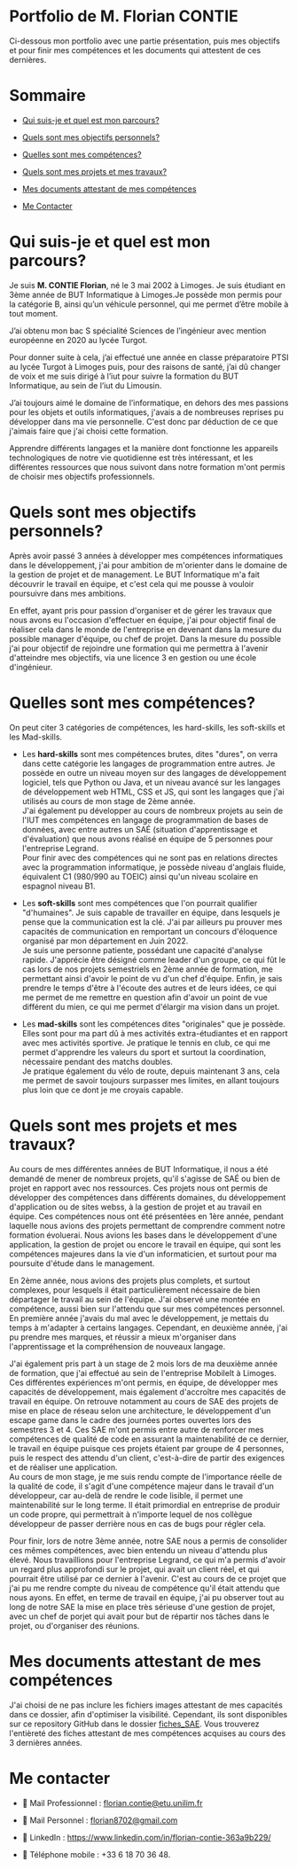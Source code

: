 # Portfolio de M. Florian CONTIE

Ci-dessous mon portfolio avec une partie présentation, puis mes objectifs et pour finir mes compétences et les documents qui attestent de ces dernières.

# Sommaire

- [Qui suis-je et quel est mon parcours?](#qui-suis-je-et-quel-est-mon-parcours)
  
- [Quels sont mes objectifs personnels?](#quels-sont-mes-objectifs-personnels)
  
- [Quelles sont mes compétences?](#quelles-sont-mes-compétences)

- [Quels sont mes projets et mes travaux?](#quels-sont-mes-projets-et-mes-travaux)
  
- [Mes documents attestant de mes compétences](#mes-documents-attestant-de-mes-compétences)

- [Me Contacter](#me-contacter)




# Qui suis-je et quel est mon parcours?


Je suis **M. CONTIE Florian**, né le 3 mai 2002 à Limoges. Je suis étudiant en 3ème année de BUT Informatique à Limoges.Je possède mon permis pour la catégorie B, ainsi qu’un véhicule personnel, qui me permet d’être mobile à tout moment.

J’ai obtenu mon bac S spécialité Sciences de l’ingénieur avec mention européenne en 2020 au lycée Turgot.

Pour donner suite à cela, j’ai effectué une année en classe préparatoire PTSI au lycée Turgot à Limoges puis, pour des raisons de santé, j’ai dû changer de voix et me suis dirigé à l’iut pour suivre la formation du BUT Informatique, au sein de l’iut du Limousin.

J’ai toujours aimé le domaine de l’informatique, en dehors des mes passions pour les objets et outils informatiques, j'avais a de nombreuses reprises pu développer dans ma vie personnelle. C'est donc par déduction de ce que j'aimais faire que j'ai choisi cette formation.

Apprendre différents langages et la manière dont fonctionne les appareils technologiques de notre vie quotidienne est très intéressant, et les différentes ressources que nous suivont dans notre formation m'ont permis de choisir mes objectifs professionnels.



# Quels sont mes objectifs personnels?


Après avoir passé 3 années à développer mes compétences informatiques dans le développement, j'ai pour ambition de m'orienter dans le domaine de la gestion de projet et de management.  Le BUT Informatique m'a fait découvrir le travail en équipe, et c'est cela qui me pousse à vouloir poursuivre dans mes ambitions.

En effet, ayant pris pour passion d'organiser et de gérer les travaux que nous avons eu l'occasion d'effectuer en équipe, j'ai pour objectif final de réaliser cela dans le monde de l'entreprise en devenant dans la mesure du possible manager d'équipe, ou chef de projet.
Dans la mesure du possible j'ai pour objectif de rejoindre une formation qui me permettra à l'avenir d'atteindre mes objectifs, via une licence 3 en gestion ou une école d'ingénieur.



# Quelles sont mes compétences?


On peut citer 3 catégories de compétences, les hard-skills, les soft-skills et les Mad-skills.

- Les **hard-skills** sont mes compétences brutes, dites "dures", on verra dans cette catégorie les langages de programmation entre autres. Je possède en outre un niveau moyen sur des langages de développement logiciel, tels que Python ou Java, et un niveau avancé sur les langages de développement web HTML, CSS et JS, qui sont les langages que j'ai utilisés au cours de mon stage de 2ème année.  
J'ai également pu développer au cours de nombreux projets au sein de l'IUT mes compétences en langage de programmation de bases de données, avec entre autres un SAÉ (situation d'apprentissage et d'évaluation) que nous avons réalisé en équipe de 5 personnes pour l'entreprise Legrand.  
Pour finir avec des compétences qui ne sont pas en relations directes avec la programmation informatique, je possède niveau d'anglais fluide, équivalent C1 (980/990 au TOEIC) ainsi qu'un niveau scolaire en espagnol niveau B1.

- Les **soft-skills** sont mes compétences que l'on pourrait qualifier "d'humaines". Je suis capable de travailler en équipe, dans lesquels je pense que la communication est la clé. J'ai par ailleurs pu prouver mes capacités de communication en remportant un concours d'éloquence organisé par mon département en Juin 2022.  
Je suis une personne patiente, possédant une capacité d'analyse rapide. J'apprécie être désigné comme leader d'un groupe, ce qui fût le cas lors de nos projets semestriels en 2ème année de formation, me permettant ainsi d'avoir le point de vu d'un chef d'équipe. Enfin, je sais prendre le temps d'être à l'écoute des autres et de leurs idées, ce qui me permet de me remettre en question afin d'avoir un point de vue différent du mien, ce qui me permet d'élargir ma vision dans un projet.

- Les **mad-skills** sont les compétences dites "originales" que je possède. Elles sont pour ma part dû à mes activités extra-étudiantes et en rapport avec mes activités sportive. Je pratique le tennis en club, ce qui me permet d'apprendre les valeurs du sport et surtout la coordination, nécessaire pendant des matchs doubles.  
Je pratique également du vélo de route, depuis maintenant 3 ans, cela me permet de savoir toujours surpasser mes limites, en allant toujours plus loin que ce dont je me croyais capable.



# Quels sont mes projets et mes travaux?


Au cours de mes différentes années de BUT Informatique, il nous a été demandé de mener de nombreux projets, qu'il s'agisse de SAÉ ou bien de projet en rapport avec nos ressources. Ces projets nous ont permis de développer des compétences dans différents domaines, du développement d'application ou de sites webss, à la gestion de projet et au travail en équipe. Ces compétences nous ont été présentées en 1ère année, pendant laquelle nous avions des projets permettant de comprendre comment notre formation évoluerai. Nous avions les bases dans le développement d'une application, la gestion de projet ou encore le travail en équipe, qui sont les compétences majeures dans la vie d'un informaticien, et surtout pour ma poursuite d'étude dans le management.

En 2ème année, nous avions des projets plus complets, et surtout complexes, pour lesquels il était particulièrement nécessaire de bien départager le travail au sein de l'équipe. J'ai observé une montée en compétence, aussi bien sur l'attendu que sur mes compétences personnel. En première année j'avais du mal avec le développement, je mettais du temps à m'adapter à certains langages. Cependant, en deuxième année, j'ai pu prendre mes marques, et réussir a mieux m'organiser dans l'apprentissage et la compréhension de nouveaux langage.

J'ai également pris part à un stage de 2 mois lors de ma deuxième année de formation, que j'ai effectué au sein de l'entreprise MobileIt à Limoges. Ces différentes expériences m'ont permis, en équipe, de développer mes capacités de développement, mais également d'accroître mes capacités de travail en équipe. On retrouve notamment au cours de SAE des projets de mise en place de réseau selon une architecture, le développement d'un escape game dans le cadre des journées portes ouvertes lors des semestres 3 et 4. Ces SAE m'ont permis entre autre de renforcer mes compétences de qualité de code en assurant la maintenabilité de ce dernier, le travail en équipe puisque ces projets étaient par groupe de 4 personnes, puis le respect des attendu d'un client, c'est-à-dire de partir des exigences et de réaliser une application.  
Au cours de mon stage, je me suis rendu compte de l'importance réelle de la qualité de code, il s'agit d'une compétence majeur dans le travail d'un développeur, car au-delà de rendre le code lisible, il permet une maintenabilité sur le long terme. Il était primordial en entreprise de produir un code propre, qui permettrait à n'importe lequel de nos collègue développeur de passer derrière nous en cas de bugs pour régler cela.

Pour finir, lors de notre 3ème année, notre SAE nous a permis de consolider ces mêmes compétences, avec bien entendu un niveau d'attendu plus élevé. Nous travaillions pour l'entreprise Legrand, ce qui m'a permis d'avoir un regard plus approfondi sur le projet, qui avait un client réel, et qui pourrait être utilisé par ce dernier à l'avenir. C'est au cours de ce projet que j'ai pu me rendre compte du niveau de compétence qu'il était attendu que nous ayons. En effet, en terme de travail en équipe, j'ai pu observer tout au long de notre SAE la mise en place très sérieuse d'une gestion de projet, avec un chef de porjet qui avait pour but de répartir nos tâches dans le projet, ou d'organiser des réunions.


# Mes documents attestant de mes compétences

J'ai choisi de ne pas inclure les fichiers images attestant de mes capacités dans ce dossier, afin d'optimiser la visibilité. Cependant, ils sont disponibles sur ce repository GitHub dans le dossier [fiches_SAE](https://github.com/Tartef/Portfolio/tree/main/fiches_SAE). Vous trouverez l'entièreté des fiches attestant de mes compétences acquises au cours des 3 dernières années.




# Me contacter



- :email: Mail Professionnel : florian.contie@etu.unilim.fr



- :email: Mail Personnel : florian8702@gmail.com



- :link: LinkedIn :  https://www.linkedin.com/in/florian-contie-363a9b229/



- 📱 Téléphone mobile : +33 6 18 70 36 48.
